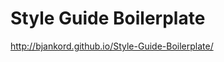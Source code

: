 <!--
title : Style Guide Boilerplate
author : Roman Ožana <ozana@omdesign.cz>
date : 9.7.2013 07:16:08
-->

# Style Guide Boilerplate

http://bjankord.github.io/Style-Guide-Boilerplate/